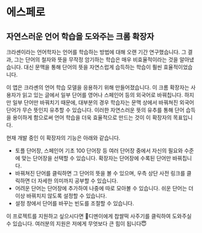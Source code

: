 # 에스페로
## 자연스러운 언어 학습을 도와주는 크롬 확장자

크라셴이라는 언어학자는 언어를 학습하는 방법에 대해 오랜 기간 연구했습니다. 그 결과, 그는 단어의 철자와 뜻을 무작정 암기하는 학습은 매우 비효율적이라는 것을 알아냈습니다. 대신 문맥을 통해 단어의 뜻을 자연스럽게 습득하는 학습이 훨씬 효율적이었습니다.

이 앱은 크라셴의 언어 학습 모델을 응용하기 위해 만들어졌습니다. 이 크롬 확장자는 사용자가 읽고 있는 글에서 일부 단어를 영어나 스페인어 등의 외국어로 바꿔칩니다. 하지만 일부 단어만 바꿔치기 때문에, 대부분의 경우 학습자는 문맥 상에서 바꿔쳐진 외국어 단어가 무슨 뜻인지 유추할 수 있습니다. 이러한 자연스러운 뜻의 유추를 통해 단어 습득을 용이하게 함으로써 언어 학습을 더욱 효율적으로 만드는 것이 이 확장자의 목표입니다.

현재 개발 중인 이 확장자의 기능은 아래와 같습니다.

- 토플 단어장, 스페인어 기초 100 단어장 등 여러 단어장 중에서 자신의 필요와 수준에 맞는 단어장을 선택할 수 있습니다. 확장자는 단어장에 수록된 단어만 바꿔칩니다.
- 바꿔쳐진 단어를 클릭하면 그 단어의 뜻을 볼 수 있으며, 우측 상단 사전 링크를 클릭하면 더 자세한 의미까지 공부할 수 있습니다.
- 어려운 단어는 단어장에 추가하여 나중에 따로 모아볼 수 있습니다. 쉬운 단어는 더이상 바꿔치지 않도록 설정할 수 있습니다.
- 설정 창에서 단어를 바꾸는 빈도를 조절할 수 있습니다.

이 프로젝트를 지원하고 싶으시다면 🍡디멘이에게 찹쌀떡 사주기를 클릭하여 도와주실 수 있습니다. 여러분의 지원은 저에게 무엇보다 큰 힘이 됩니다😇
